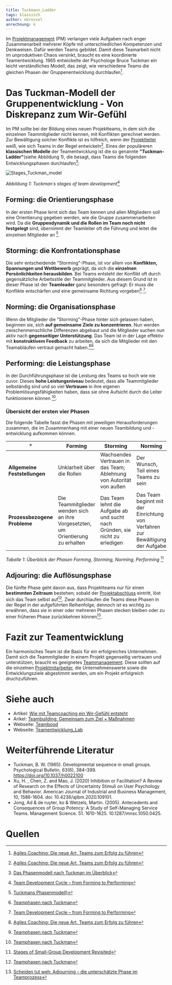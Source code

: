 ```yaml
---
title: Tuckmann_Ladder
tags: klassisch
author: ebressel
anrechnung: k 
---
```


Im [Projektmanagement](Projektmanagement.md) (PM) verlangen viele Aufgaben nach enger Zusammenarbeit mehrerer Köpfe mit unterschiedlichen Kompetenzen und Denkweisen. Dafür werden Teams gebildet. Damit diese Teamarbeit nicht im unproduktiven Chaos versinkt, braucht es eine koordinierte Teamentwicklung. 1965 entwickelte der Psychologe Bruce Tuckman ein leicht verständliches Modell, das zeigt, wie verschiedene Teams die gleichen Phasen der Gruppenentwicklung durchlaufen[^1].

# Das Tuckman-Modell der Gruppenentwicklung - Von Diskrepanz zum Wir-Gefühl

Im PM sollte bei der Bildung eines neuen Projektteams, in dem sich die einzelnen Teammitglieder nicht kennen, mit Konflikten gerechnet werden. Zur Bewältigung solcher Konflikte ist es hilfreich, wenn der [Projektleiter](Projektleiter.md) weiß, wie sich Teams in der Regel entwickeln[^1]. Eines der populäreren **klassischen Modelle** der Teamentwicklung ist die so genannte **"Tuckman-Ladder"**(siehe Abbildung 1), die besagt, dass Teams die folgenden Entwicklungsphasen durchlaufen[^2]: 

![Stages_Tuckman_model](https://user-images.githubusercontent.com/92668932/143244002-85eb062a-88a5-4d62-a6bd-6aa6eec4b78a.png)

*Abbildung 1: Tuckman´s stages of team development*[^3]

## Forming: die Orientierungsphase

In der ersten Phase lernt sich das Team kennen und allen Mitgliedern soll eine Orientierung gegeben werden, wie die Gruppe zusammenarbeiten wird. Da die **Gruppendynamik und die Rollen im Team noch nicht festgelegt** sind, übernimmt der Teamleiter oft die Führung und leitet die einzelnen Mitglieder an [^4]. 

## Storming: die Konfrontationsphase

Die sehr entscheidende "Storming"-Phase, ist vor allem von **Konflikten, Spannungen und Wettbewerb** geprägt, da sich die **einzelnen Persönlichkeiten herausbilden**. Bei Teams entsteht der Konflikt oft durch gegensätzliche Arbeitsstile der Teammitglieder. Aus diesem Grund ist in dieser Phase ist der **Teamleader** ganz besonders gefragt: Er muss die Konflikte entschärfen und eine gemeinsame Richtung vorgeben[^5] [^3].

## Norming: die Organisationsphase

Wenn die Mitglieder die "Storming"-Phase hinter sich gelassen haben, beginnen sie, sich **auf gemeinsame Ziele zu konzentrieren**. Nun werden zwischenmenschliche Differenzen abgebaut und die Mitglieder suchen nun aktiv nach **gegenseitiger Unterstützung**. Das Team ist in der Lage effektiv mit **konstruktivem Feedback** zu arbeiten, da sich die Mitglieder mit den Teamabläufen vertraut gemacht haben.[^1][^5]. 

## Performing: die Leistungsphase

In der Durchführungsphase ist die Leistung des Teams so hoch wie nie zuvor. Dieses **hohe Leistungsniveau** bedeutet, dass alle Teammitglieder selbständig sind und so viel **Vertrauen** in ihre eigenen Problemlösungsfähigkeiten haben, dass sie ohne Aufsicht durch die Leiter funktionieren können [^5].

### Übersicht der ersten vier Phasen

Die folgende Tabelle fasst die Phasen mit jeweiligen Herausforderungen zusammen, die im Zusammenhang mit einer neuen Teambildung und -entwicklung aufkommen können. 

  | ° | Forming | Storming | Norming | Performing |
  | ------------- | ------------- | ------------- | ------------- | ------------- |
  | **Allgemeine Feststellungen** | Unklarheit über die Rollen | Wachsendes Vertrauen in das Team; Ablehnung von Autorität von außen | Der Wunsch, Teil eines Teams zu sein | Besorgnis über die Erledigung der Arbeit |
  | **Prozessbezogene Probleme** | Die Teammitglieder wenden sich an ihre Vorgesetzten, um Orientierung zu erhalten |Das Team lehnt die Aufgabe ab und sucht nach Gründen, sie nicht zu erledigen | Das Team beginnt mit der Einrichtung von Verfahren zur Bewältigung der Aufgabe | Das Team ist in der Lage, Probleme zu lösen |

*Tabelle 1: Überblick der Phasen Forming, Storming, Norming, Performing* [^6]

## Adjouring: die Auflösungsphase

Die fünfte Phase geht davon aus, dass Projektteams nur für einen **bestimmten Zeitraum** bestehen; sobald der [Projektabschluss](Projektabschluss.md) eintritt, löst sich das Team selbst auf[^5].
Zwar durchlaufen die Teams diese Phasen in der Regel in der aufgeführten Reihenfolge, dennoch ist es wichtig zu erwähnen, dass sie in einer oder mehreren Phasen stecken bleiben oder zu einer früheren Phase zurückkehren können[^7].

# Fazit zur Teamentwicklung

Ein harmonisches Team ist die Basis für ein erfolgreiches Unternehmen. Damit sich die Teammitglieder in einem Projekt gegenseitig vertrauen und unterstützen, braucht es geeignetes [Teammanagement](Teammanagement.md). Diese sollten auf die einzelnen [Projektmitarbeiter](Projektmitarbeiter), die Unternehmenswerte sowie die Entwicklungsziele abgestimmt werden, um ein Projekt erfolgreich druchzuführen. 

# Siehe auch

* Artikel: [Wie mit Teamcoaching ein Wir-Gefühl entsteht](https://www.business-wissen.de/artikel/teamarbeit-wie-mit-teamcoaching-ein-wir-gefuehl-entsteht/)
* Arikel: [Teambuilding: Gemeinsam zum Ziel + Maßnahmen](https://www.fuer-gruender.de/blog/teambuilding/)
* Webseite: [Teambood](https://teamhood.com/)
* Webseite: [Teamentwicklung_Lab](https://teamentwicklung-lab.de/)

# Weiterführende Literatur

* Tuckman, B. W. (1965). Developmental sequence in small groups. Psychological Bulletin, 63(6), 384–399. https://doi.org/10.1037/h0022100
* Xu, H. , Chen, Z. and Mao, J. (2020) Inhibition or Facilitation? A Review of Research on the Effects of Uncertainty Stimuli on User Psychology and Behavior. American Journal of Industrial and Business Management, 10, 1586-1604. doi: 10.4236/ajibm.2020.109101.
* Jong, Ad & de ruyter, ko & Wetzels, Martin. (2005). Antecedents and Consequences of Group Potency: A Study of Self-Managing Service Teams. Management Science. 51. 1610-1625. 10.1287/mnsc.1050.0425. 

# Quellen

[^3]: [Team Development Cycle – from Forming to Performing](https://teamhood.com/team-performance-resources/team-development-cycle-from-forming-to-performing/)
[^2]: [Das Phasenmodell nach Tuckman im Überblick](https://projekte-leicht-gemacht.de/blog/softskills/fuehrung/teams/die-phasen-der-teamentwicklung-wie-produktiv-ist-dein-team/)
[^4]: [Tuckmans Phasenmodell)](https://teamentwicklung-lab.de/tuckman-phasenmodell)
[^6]: [Stages of Small-Group Development Revisited](https://webspace.science.uu.nl/~daeme101/Stages%20of%20Small-Group%20Development%20Revisted.pdf)
[^5]: [Teamphasen nach Tuckman](https://www.wsu-beratung.de/blog/teamphasen)
[^7]: [Scheiden tut weh: Adjourning – die unterschätzte Phase im Teamprozess](https://teamworks-gmbh.de/scheiden-tut-weh-adjourning-die-unterschaetzte-phase-im-teamprozess/)
[^1]: [Agiles Coaching: Die neue Art, Teams zum Erfolg zu führen](https://books.google.de/books?id=iV6yDwAAQBAJ&lpg=PT335&ots=KQiYmuqrjk&dq=adjourning%20als%20trauerphase&hl=de&pg=PT335#v=onepage&q=adjourning%20als%20trauerphase&f=false)
